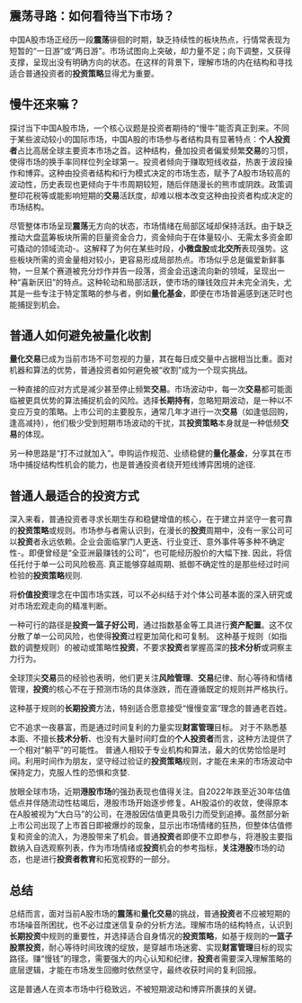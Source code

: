 

## 震荡寻路：如何看待当下市场？

中国A股市场正经历一段**震荡**徘徊的时期，缺乏持续性的板块热点，行情常表现为短暂的“一日游”或“两日游”。市场试图向上突破，却力量不足；向下调整，又获得支撑，呈现出没有明确方向的状态。在这样的背景下，理解市场的内在结构和寻找适合普通投资者的**投资策略**显得尤为重要。


## 慢牛还来嘛？
探讨当下中国A股市场，一个核心议题是投资者期待的“慢牛”能否真正到来。不同于某些波动较小的国际市场，中国A股的市场参与者结构具有显著特点：**个人投资者**占比高居全球主要资本市场之首。这种结构，叠加投资者偏爱频繁**交易**的习惯，使得市场的换手率同样位列全球第一。投资者倾向于赚取短线收益，热衷于波段操作和博弈。这种由投资者结构和行为模式决定的市场生态，赋予了A股市场较高的波动性，历史表现也更倾向于牛市周期较短，随后伴随漫长的熊市或阴跌。政策调整印花税等或能影响短期的**交易**活跃度，却难以根本改变这种由投资者构成决定的市场结构。

尽管整体市场呈现**震荡**无方向的状态，市场情绪在局部区域却保持活跃。由于缺乏推动大盘蓝筹板块所需的巨量资金合力，资金倾向于在体量较小、无需太多资金即可撬动的领域流动-。这解释了为何在某些时段，**小微盘股**或**北交所**表现强势。这些板块所需的资金量相对较小，更容易形成局部热点。市场似乎总是偏爱新鲜事物，一旦某个赛道被充分炒作并告一段落，资金会迅速流向新的领域，呈现出一种“喜新厌旧”的特点。这种轮动和局部活跃，使市场的赚钱效应并未完全消失，尤其是一些专注于特定策略的参与者，例如**量化基金**，即便在市场普遍感到迷茫时也能捕捉到机会。

## 普通人如何避免被量化收割
**量化交易**已成为当前市场不可忽视的力量，其在每日成交量中占据相当比重。面对机器和算法的优势，普通投资者如何避免被“收割”成为一个现实挑战。

一种直接的应对方式是减少甚至停止频繁**交易**。市场波动中，每一次**交易**都可能面临被更具优势的算法捕捉机会的风险。选择**长期持有**，忽略短期波动，是一种以不变应万变的策略。上市公司的主要股东，通常几年才进行一次**交易**（如逢低回购，逢高减持），他们极少受到短期市场波动的干扰，其**投资策略**本身就是一种低频**交易**的体现。

另一种思路是“打不过就加入”。申购运作规范、业绩稳健的**量化基金**，分享其在市场中捕捉结构性机会的能力，也是普通投资者绕开短线博弈困境的途径.

## 普通人最适合的投资方式
深入来看，普通投资者寻求长期生存和稳健增值的核心，在于建立并坚守一套可靠的**投资策略**或规则。市场参与者需认识到，在漫长的**投资**周期中，没有一家公司可以**投资**者永远依赖。企业会面临掌门人更迭、行业变迁、意外事件等多种不确定性-。即便曾经是“全亚洲最赚钱的公司”，也可能经历股价的大幅下挫. 因此，将信任托付于单一公司风险极高. 真正能够穿越周期、抵御不确定性的是那些经过时间检验的**投资策略**规则.

将**价值投资**理念在中国市场实践，可以不必纠结于对个体公司基本面的深入研究或对市场宏观走向的精准判断。

一种可行的路径是**投资一篮子好公司**，通过指数基金等工具进行**资产配置**。这不仅分散了单一公司风险，也使得**投资**过程更加简化和可复制。 这种基于规则（如指数的调整规则）的被动或策略性**投资**，不要求**投资**者掌握高深的**技术分析**或洞察主力行为。 

全球顶尖**交易**员的经验也表明，他们更关注**风险管理**、**交易**纪律、耐心等待和情绪管理，**投资**的核心不在于预测市场的具体涨跌，而在遵循既定的规则并严格执行。

这种基于规则的**长期投资**方法，特别适合愿意接受“慢慢变富”理念的普通老百姓。

它不追求一夜暴富，而是通过时间复利的力量实现**财富管理**目标。 对于不熟悉基本面、不擅长**技术分析**、也没有大量时间盯盘的**个人投资者**而言，这种方法提供了一个相对“躺平”的可能性。 普通人相较于专业机构和算法，最大的优势恰恰是时间。利用时间作为朋友，坚守经过验证的**投资策略**规则，才能在未来的市场波动中保持定力，克服人性的恐惧和贪婪.

放眼全球市场，近期**港股市场**的强劲表现也值得关注。自2022年跌至近30年估值低点并伴随流动性枯竭后，港股市场开始逐步修复。AH股溢价的收敛，使得原本在A股被视为“大白马”的公司，在港股因估值更具吸引力而受到追捧。虽然部分新上市公司出现了上市首日即被爆炒的现象，显示出市场情绪的狂热，但整体估值修复和资金的流入，为港股带来了机会。普通**投资**者即便不立即参与，将港股主要指数纳入自选观察列表，作为市场情绪或**投资**机会的参考指标，**关注港股**市场的动态，也是进行**投资者教育**和拓宽视野的一部分。

## 总结
总结而言，面对当前A股市场的**震荡**和**量化交易**的挑战，普通**投资**者不应被短期的市场噪音所困扰，也不必过度迷信复杂的分析方法。理解市场的结构特点，认识到**长期投资**中规则的重要性，并选择适合自身情况的**投资策略**，如基于规则的**一篮子股票投资**，耐心等待时间玫瑰的绽放，是穿越市场迷雾、实现**财富管理**目标的现实路径。赚“慢钱”的理念，需要强大的内心认知和纪律，**投资**者需要深入理解策略的底层逻辑，才能在市场发生回撤时依然坚守，最终收获时间的复利回报。

这是普通人在资本市场中行稳致远，不被短期波动和博弈所裹挟的关键。
